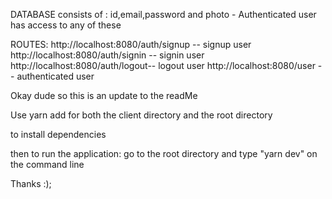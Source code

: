 DATABASE consists of :
  id,email,password and photo - Authenticated user has access to any of these

ROUTES:
http://localhost:8080/auth/signup -- signup user
http://localhost:8080/auth/signin -- signin user
http://localhost:8080/auth/logout-- logout user
http://localhost:8080/user -- authenticated user


Okay dude so this is an update to the readMe


Use yarn add for both the client directory and the root directory

to install dependencies

then to run the application:
go to the root directory and type "yarn dev" on the command line


Thanks :);